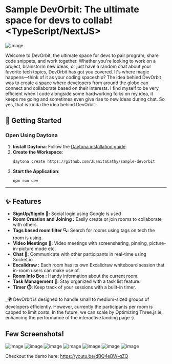 # Sample DevOrbit: The ultimate space for devs to collab! <TypeScript/NextJS>


![image](https://github.com/user-attachments/assets/1a35bbb4-163f-406f-a3c7-fb65f8ff96b2)


Welcome to DevOrbit, the ultimate space for devs to pair program, share code snippets, and work together. Whether you're looking to work on a project, brainstorm new ideas, or just have a random chat about your favorite tech topics, DevOrbit has got you covered. It's where magic happens—think of it as your coding spaceship?
The idea behind DevOrbit was to create a space where developers from around the globe can connect and collaborate based on their interests. I find myself to be very efficient when I code alongside some hardworking folks on my idea, it keeps me going and sometimes even give rise to new ideas during chat. So yes, that is kinda the idea behind DevOrbit.

## 🚀 Getting Started  

### Open Using Daytona  

1. **Install Daytona**: Follow the [Daytona installation guide](https://www.daytona.io/docs/installation/installation/).  
2. **Create the Workspace**:  
   ```bash  
   daytona create https://github.com/JuanitaCathy/sample-devorbit
   ```  
3. **Start the Application**:  
   ```bash  
   npm run dev
   ```  

---

## ✨ Features  

- **SignUp/SignIn 🔐:** Social login using Google is used
- **Room Creation and Joining :** Easily create or join rooms to collaborate with others.
- **Tags based room filter 🔍:** Search for rooms using tags on tech the room is using.
- **Video Meetings 🎥:** Video meetings with screensharing, pinning, picture-in-picture mode etc.
- **Chat 💬:** Communicate with other participants in real-time using Socket.io.
- **Excalidraw :** Each room has its own Excalidraw whiteboard session that in-room users can make use of.
- **Room Info Box :** Handy information about the current room.
- **Task Management 📝:** Stay organized with a task list feature.
- **Timer ⏱️:** Keep track of your sessions with a built-in timer.

_🌍 DevOrbit is designed to handle small to medium-sized groups of developers efficiently. However, currently the participants per room is capped to limit costs. In the future, we can scale by Optimizing Three.js ie, enhancing the performance of the interactive landing page :)

## Few Screenshots!

![image](https://github.com/JuanitaCathy/DevOrbit/assets/114871036/4ee6e889-2708-4b36-8078-a460341fb2e7)
![image](https://github.com/JuanitaCathy/DevOrbit/assets/114871036/d156dea5-e746-4321-9609-4c60c0867e08)
![image](https://github.com/JuanitaCathy/DevOrbit/assets/114871036/d1057fd3-7547-4ad7-a123-ef5d859fb967)
![image](https://github.com/JuanitaCathy/DevOrbit/assets/114871036/50d0b48d-2683-4092-a31c-74abf9b385a6)
![image](https://github.com/JuanitaCathy/DevOrbit/assets/114871036/4f9b1ce3-8a25-4273-8e35-01ba04d05607)
![image](https://github.com/JuanitaCathy/DevOrbit/assets/114871036/331ae295-242f-4c75-964d-d457c703b632)
![image](https://github.com/JuanitaCathy/DevOrbit/assets/114871036/d5104ce5-381e-44ae-b7bc-f1652f5fe9e3)

Checkout the demo here: https://youtu.be/dBQ4eBW-qZQ
